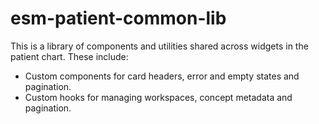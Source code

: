 # esm-patient-common-lib

This is a library of components and utilities shared across widgets in the patient chart. These include:

- Custom components for card headers, error and empty states and pagination.
- Custom hooks for managing workspaces, concept metadata and pagination.